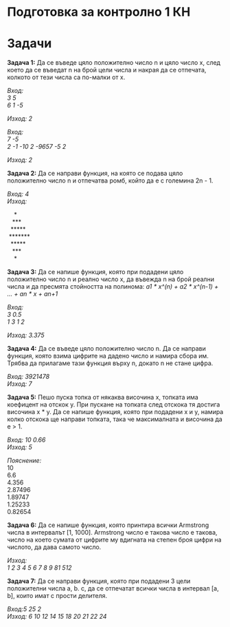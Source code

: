<h1>Подготовка за контролно 1 КН</h1>

<h1>Задачи</h1>

**Задача 1:** Да се въведе цяло положително число n и цяло число x, след което да се въведат n на брой цели числа и накрая да се отпечата, колкото от тези числа са по-малки от x.

*Вход:*</br>
*3 5*</br>
*6 1 -5*

*Изход: 2*

*Вход:*</br>
*7 -5*</br>
*2 -1 -10 2 -9657 -5 2*

*Изход: 2*

**Задача 2:** Да се направи функция, на която се подава цяло положително число n и отпечатва ромб, който да е с големина 2n - 1.

*Вход: 4*</br>
*Изход:*
<p>
&nbsp;&nbsp;&nbsp;&nbsp;*</br>
&nbsp;&nbsp;&nbsp;***</br>
&nbsp;&nbsp;*****</br>
&nbsp;*******</br>
&nbsp;&nbsp;*****</br>
&nbsp;&nbsp;&nbsp;***</br>
&nbsp;&nbsp;&nbsp;&nbsp;*
</p>

**Задача 3:** Да се напише функция, която при подадени цяло положително число n и реално число x, да въвежда n на брой реални числа и да пресмята стойността на полинома: *a1 * x^(n) + a2 * x^(n-1) +  …  + an * x + an+1*

*Вход:*</br>
*3 0.5*</br>
*1 3 1 2*

*Изход: 3.375*

**Задача 4:** Да се въведе цяло положително число n. Да се направи функция, която взима цифрите на дадено число и намира сбора им. Трябва да прилагаме тази функция върху n, докато n не стане цифра.

*Вход: 3921478*</br>
*Изход: 7*

**Задача 5:** Пешо пуска топка от някаква височина x, топката има коефицент на отскок y. При пускане на топката след отскока тя достига височина x * y. Да се напише функция, която при подадени x и y, намира колко отскока ще направи топката, така че максималната и височина да е > 1.

*Вход: 10 0.66*</br>
*Изход: 5*

*Пояснение:*</br>
10</br>
6.6</br>
4.356</br>
2.87496</br>
1.89747</br>
1.25233</br>
0.82654

**Задача 6:** Да се напише функция, която принтира всички Armstrong числа в интервалът [1, 1000]. Armstrong число е такова число е такова, число на което сумата от цифрите му вдигната на степен броя цифри на числото, да дава самото число.

*Изход:*</br>
*1 2 3 4 5 6 7 8 9 81 512*

**Задача 7:** Да се направи функция, която при подадени 3 цели положителни числа a, b. c, да се отпечатат всички числа в интервал [a, b], които имат c прости делителя.

*Вход:5 25 2*</br>
*Изход: 6 10 12 14 15 18 20 21 22 24*